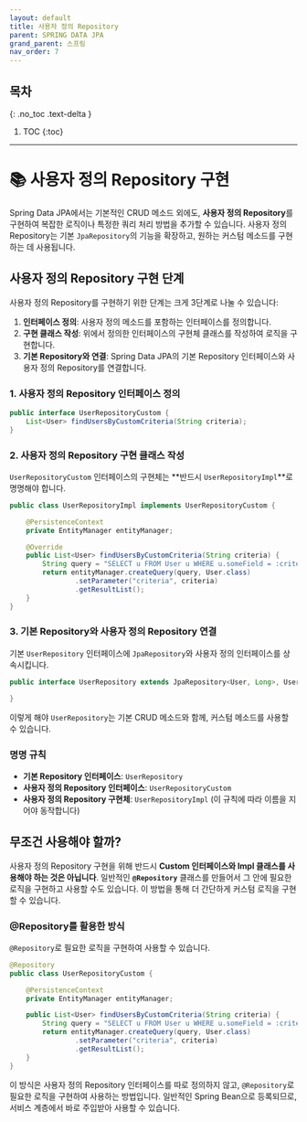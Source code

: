 ```yaml
---
layout: default
title: 사용자 정의 Repository
parent: SPRING DATA JPA
grand_parent: 스프링
nav_order: 7
---
```


## 목차
{: .no_toc .text-delta }

1. TOC 
{:toc}

---

# 📚 사용자 정의 Repository 구현

Spring Data JPA에서는 기본적인 CRUD 메소드 외에도, **사용자 정의 Repository**를 구현하여 복잡한 로직이나 특정한 쿼리 처리 방법을 추가할 수 있습니다. 사용자 정의 Repository는 기본 `JpaRepository`의 기능을 확장하고, 원하는 커스텀 메소드를 구현하는 데 사용됩니다.

## 사용자 정의 Repository 구현 단계

사용자 정의 Repository를 구현하기 위한 단계는 크게 3단계로 나눌 수 있습니다:

1. **인터페이스 정의**: 사용자 정의 메소드를 포함하는 인터페이스를 정의합니다.
2. **구현 클래스 작성**: 위에서 정의한 인터페이스의 구현체 클래스를 작성하여 로직을 구현합니다.
3. **기본 Repository와 연결**: Spring Data JPA의 기본 Repository 인터페이스와 사용자 정의 Repository를 연결합니다.


### 1. 사용자 정의 Repository 인터페이스 정의

```java
public interface UserRepositoryCustom {
    List<User> findUsersByCustomCriteria(String criteria);
}
```

### 2. 사용자 정의 Repository 구현 클래스 작성

`UserRepositoryCustom` 인터페이스의 구현체는 **반드시 `UserRepositoryImpl`**로 명명해야 합니다.

```java
public class UserRepositoryImpl implements UserRepositoryCustom {

    @PersistenceContext
    private EntityManager entityManager;

    @Override
    public List<User> findUsersByCustomCriteria(String criteria) {
        String query = "SELECT u FROM User u WHERE u.someField = :criteria";
        return entityManager.createQuery(query, User.class)
                .setParameter("criteria", criteria)
                .getResultList();
    }
}
```

### 3. 기본 Repository와 사용자 정의 Repository 연결

기본 `UserRepository` 인터페이스에 `JpaRepository`와 사용자 정의 인터페이스를 상속시킵니다.

```java
public interface UserRepository extends JpaRepository<User, Long>, UserRepositoryCustom {

}
```

이렇게 해야 `UserRepository`는 기본 CRUD 메소드와 함께, 커스텀 메소드를 사용할 수 있습니다.

### 명명 규칙

- **기본 Repository 인터페이스**: `UserRepository`
- **사용자 정의 Repository 인터페이스**: `UserRepositoryCustom`
- **사용자 정의 Repository 구현체**: `UserRepositoryImpl` (이 규칙에 따라 이름을 지어야 동작합니다)

## 무조건 사용해야 할까?

사용자 정의 Repository 구현을 위해 반드시 **Custom 인터페이스와 Impl 클래스를 사용해야 하는 것은 아닙니다**. 일반적인 **`@Repository`** 클래스를 만들어서 그 안에 필요한 로직을 구현하고 사용할 수도 있습니다. 이 방법을 통해 더 간단하게 커스텀 로직을 구현할 수 있습니다.

### @Repository를 활용한 방식

 `@Repository`로 필요한 로직을 구현하여 사용할 수 있습니다.

```java
@Repository
public class UserRepositoryCustom {

    @PersistenceContext
    private EntityManager entityManager;

    public List<User> findUsersByCustomCriteria(String criteria) {
        String query = "SELECT u FROM User u WHERE u.someField = :criteria";
        return entityManager.createQuery(query, User.class)
                .setParameter("criteria", criteria)
                .getResultList();
    }
}
```

이 방식은 사용자 정의 Repository 인터페이스를 따로 정의하지 않고, `@Repository`로 필요한 로직을 구현하여 사용하는 방법입니다. 일반적인 Spring Bean으로 등록되므로, 서비스 계층에서 바로 주입받아 사용할 수 있습니다.
